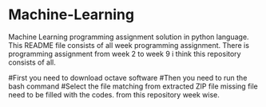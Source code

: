 # Machine-Learning
Machine Learning programming assignment solution  in python language.
 This README file consists of all week programming assignment.
 There is programming assignment from week 2 to week 9 i think this repository consists of all.
 
 #First you need to download octave software 
 #Then you need to run the bash command 
 #Select the file matching from extracted ZIP file missing file need to be filled with the codes.
 from this repository week wise.
